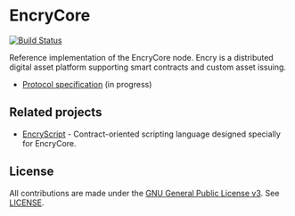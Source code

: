 # EncryCore

[![Build Status](https://travis-ci.org/oskin1/EncryCore.svg?branch=master)](https://travis-ci.org/oskin1/EncryCore)

Reference implementation of the EncryCore node. Encry is a distributed digital asset platform supporting smart contracts
and custom asset issuing.

* [Protocol specification](https://github.com/oskin1/EncryCore/blob/master/docs/design/ProtocolSpec.md) (in progress)

## Related projects

* [EncryScript](https://github.com/oskin1/EncryScript) - Contract-oriented scripting language designed specially for EncryCore.

## License

All contributions are made under the [GNU General Public License v3](https://www.gnu.org/licenses/gpl-3.0.en.html). See [LICENSE](LICENSE).